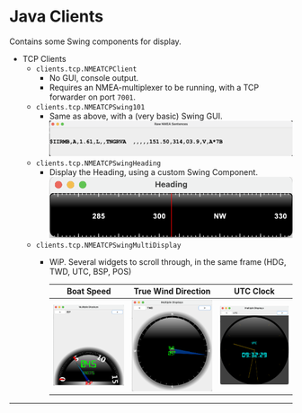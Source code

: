 # Java Clients

Contains some Swing components for display.

- TCP Clients
  - `clients.tcp.NMEATCPClient`
    - No GUI, console output.
    - Requires an NMEA-multiplexer to be running, with a TCP forwarder on port `7001`.
  - `clients.tcp.NMEATCPSwing101`
    - Same as above, with a (very basic) Swing GUI.  
      ![Raw Swing Display](./RawSwing.png)
  - `clients.tcp.NMEATCPSwingHeading`
    - Display the Heading, using a custom Swing Component.  
      ![Swing Heading](./SwingHeading.png)
  - `clients.tcp.NMEATCPSwingMultiDisplay`
    - WiP. Several widgets to scroll through, in the same frame (HDG, TWD, UTC, BSP, POS)

      | Boat Speed                 | True Wind Direction        | UTC Clock                  |
      |:--------------------------:|:--------------------------:|:--------------------------:|
      | ![BSP](./Multiple.BSP.png) | ![TWD](./Multiple.TWD.png) | ![UTC](./Multiple.UTC.png) | 

---
